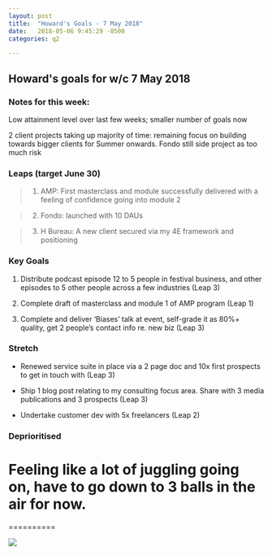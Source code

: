 ```yaml
---
layout: post
title:  "Howard's Goals - 7 May 2018"
date:   2018-05-06 9:45:29 -0500
categories: q2

---
```


## Howard's goals for w/c 7 May 2018
  
  
### Notes for this week:
Low attainment level over last few weeks; smaller number of goals now

2 client projects taking up majority of time: remaining focus on building towards bigger clients for Summer onwards. Fondo still side project as too much risk


### Leaps (target June 30)

> 1. AMP: First masterclass and module successfully delivered with a feeling of confidence going into module 2

> 2. Fondo: launched with 10 DAUs

> 3. H Bureau: A new client secured via my 4E framework and positioning

  
### Key Goals

1. Distribute podcast episode 12 to 5 people in festival business, and other episodes to 5 other people across a few industries (Leap 3)

2. Complete draft of masterclass and module 1 of AMP program (Leap 1)

3. Complete and deliver ‘Biases’ talk at event, self-grade it as 80%+ quality, get 2 people’s contact info re. new biz (Leap 3)



### Stretch

- Renewed service suite in place via a 2 page doc and 10x first prospects to get in touch with (Leap 3)

- Ship 1 blog post relating to my consulting focus area. Share with 3 media publications and 3 prospects (Leap 3) 

- Undertake customer dev with 5x freelancers (Leap 2)



### Deprioritised



# Feeling like a lot of juggling going on, have to go down to 3 balls in the air for now.
==========

![](https://media.giphy.com/media/yxpgvcyhOMFdS/giphy.gif)
